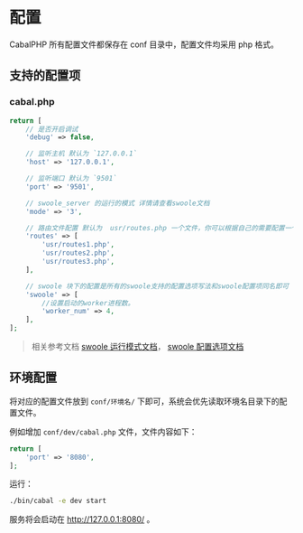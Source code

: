 # 配置
CabalPHP 所有配置文件都保存在 conf 目录中，配置文件均采用 php 格式。

## 支持的配置项

### cabal.php
```php
return [
    // 是否开启调试
    'debug' => false,

    // 监听主机 默认为 `127.0.0.1`
    'host' => '127.0.0.1',

    // 监听端口 默认为 `9501`
    'port' => '9501',

    // swoole_server 的运行的模式 详情请查看swoole文档
    'mode' => '3',

    // 路由文件配置 默认为  usr/routes.php 一个文件，你可以根据自己的需要配置一个或多个
    'routes' => [
        'usr/routes1.php',
        'usr/routes2.php',
        'usr/routes3.php',
    ],

    // swoole 块下的配置是所有的swoole支持的配置选项写法和swoole配置项同名即可
    'swoole' => [
        //设置启动的worker进程数。
        'worker_num' => 4,
    ],
];
```
> 相关参考文档 
[swoole 运行模式文档](https://wiki.swoole.com/wiki/page/14.html)，
[swoole 配置选项文档](https://wiki.swoole.com/wiki/page/274.html)

## 环境配置

将对应的配置文件放到 `conf/环境名/` 下即可，系统会优先读取环境名目录下的配置文件。

例如增加 `conf/dev/cabal.php` 文件，文件内容如下：

``` php
return [
    'port' => '8080',
];
```

运行：
```bash
./bin/cabal -e dev start
```
服务将会启动在 http://127.0.0.1:8080/ 。

